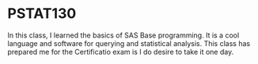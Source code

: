 # PSTAT130

In this class, I learned the basics of SAS Base programming. It is a cool language and software for querying and statistical analysis. This class has prepared me for the Certificatio exam is I do desire to take it one day. 
